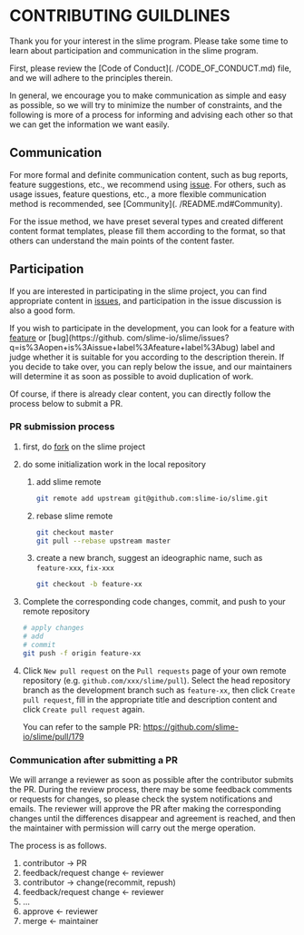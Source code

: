 # CONTRIBUTING GUILDLINES

Thank you for your interest in the slime program. Please take some time to learn about participation and communication in the slime program.

First, please review the [Code of Conduct](. /CODE_OF_CONDUCT.md) file, and we will adhere to the principles therein.



In general, we encourage you to make communication as simple and easy as possible, so we will try to minimize the number of constraints, and the following is more of a process for informing and advising each other so that we can get the information we want easily.



## Communication



For more formal and definite communication content, such as bug reports, feature suggestions, etc., we recommend using [issue](https://github.com/slime-io/slime/issues/new/choose). For others, such as usage issues, feature questions, etc., a more flexible communication method is recommended, see [Community](. /README.md#Community).



For the issue method, we have preset several types and created different content format templates, please fill them according to the format, so that others can understand the main points of the content faster.



## Participation



If you are interested in participating in the slime project, you can find appropriate content in [issues](https://github.com/slime-io/slime/issues), and participation in the issue discussion is also a good form.

If you wish to participate in the development, you can look for a feature with [feature](https://github.com/slime-io/slime/issues?q=is%3Aopen+is%3Aissue+label%3Afeature) or [bug](https://github. com/slime-io/slime/issues?q=is%3Aopen+is%3Aissue+label%3Afeature+label%3Abug) label and judge whether it is suitable for you according to the description therein. If you decide to take over, you can reply below the issue, and our maintainers will determine it as soon as possible to avoid duplication of work.

Of course, if there is already clear content, you can directly follow the process below to submit a PR.



### PR submission process

1. first, do [fork](https://github.com/slime-io/slime/fork) on the slime project

2. do some initialization work in the local repository

   1. add slime remote

      ```sh
      git remote add upstream git@github.com:slime-io/slime.git
      ```

   2. rebase slime remote

      ```sh
      git checkout master
      git pull --rebase upstream master
      ```

   3. create a new branch, suggest an ideographic name, such as `feature-xxx`, `fix-xxx`

      ```sh
      git checkout -b feature-xx
      ```

3. Complete the corresponding code changes, commit, and push to your remote repository

   ```sh
   # apply changes
   # add 
   # commit
   git push -f origin feature-xx
   ```

   

4. Click `New pull request` on the `Pull requests` page of your own remote repository (e.g. `github.com/xxx/slime/pull`). Select the head repository branch as the development branch such as `feature-xx`, then click `Create pull request`, fill in the appropriate title and description content and click `Create pull request` again.

   You can refer to the sample PR: https://github.com/slime-io/slime/pull/179



### Communication after submitting a PR

We will arrange a reviewer as soon as possible after the contributor submits the PR. During the review process, there may be some feedback comments or requests for changes, so please check the system notifications and emails. The reviewer will approve the PR after making the corresponding changes until the differences disappear and agreement is reached, and then the maintainer with permission will carry out the merge operation.

The process is as follows.

1. contributor -> PR
2. feedback/request change <- reviewer
3. contributor -> change(recommit, repush)
4. feedback/request change <- reviewer
5. ...
6. approve <- reviewer
7. merge <- maintainer

